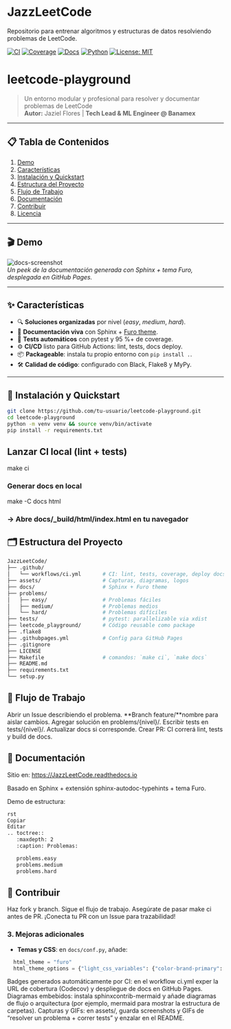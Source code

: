 # JazzLeetCode
Repositorio para entrenar algoritmos y estructuras de datos resolviendo problemas de LeetCode.

<!-- Badges -->
[![CI](https://github.com/tu-usuario/leetcode-playground/actions/workflows/ci.yml/badge.svg)](https://github.com/tu-usuario/leetcode-playground/actions)
[![Coverage](https://codecov.io/gh/tu-usuario/leetcode-playground/branch/main/graph/badge.svg)](https://codecov.io/gh/tu-usuario/leetcode-playground)
[![Docs](https://img.shields.io/readthedocs/leetcode-playground.svg)](https://leetcode-playground.readthedocs.io)
[![Python](https://img.shields.io/pypi/pyversions/leetcode-playground.svg)](https://pypi.org/project/leetcode-playground)
[![License: MIT](https://img.shields.io/badge/License-MIT-blue.svg)](LICENSE)

# leetcode-playground

> Un entorno modular y profesional para resolver y documentar problemas de LeetCode  
> **Autor:** Jaziel Flores | **Tech Lead & ML Engineer @ Banamex**

---

## 📋 Tabla de Contenidos
1. [Demo](#-demo)  
2. [Características](#-características)  
3. [Instalación y Quickstart](#-instalación-y-quickstart)  
4. [Estructura del Proyecto](#-estructura-del-proyecto)  
5. [Flujo de Trabajo](#-flujo-de-trabajo)  
6. [Documentación](#-documentación)  
7. [Contribuir](#-contribuir)  
8. [Licencia](#-licencia)

---

## 🎬 Demo

![docs-screenshot](./assets/docs_screenshot.png)  
_Un peek de la documentación generada con Sphinx + tema Furo, desplegada en GitHub Pages._

---

## ✨ Características

- 🔍 **Soluciones organizadas** por nivel (*easy*, *medium*, *hard*).  
- 📑 **Documentación viva** con Sphinx + [Furo theme](https://pradyunsg.me/furo/).  
- 🧪 **Tests automáticos** con pytest y 95 %+ de coverage.  
- ⚙️ **CI/CD** listo para GitHub Actions: lint, tests, docs deploy.  
- 📦 **Packageable**: instala tu propio entorno con `pip install .`.  
- 🛠 **Calidad de código**: configurado con Black, Flake8 y MyPy.

---

## 🚀 Instalación y Quickstart

```bash
git clone https://github.com/tu-usuario/leetcode-playground.git
cd leetcode-playground
python -m venv venv && source venv/bin/activate
pip install -r requirements.txt
```

## Lanzar CI local (lint + tests)
make ci

### Generar docs en local
make -C docs html
### -> Abre docs/_build/html/index.html en tu navegador

## 🗂 Estructura del Proyecto

```bash
JazzLeetCode/
├── .github/
│   └── workflows/ci.yml       # CI: lint, tests, coverage, deploy docs
├── assets/                    # Capturas, diagramas, logos
├── docs/                      # Sphinx + Furo theme
├── problems/
│   ├── easy/                  # Problemas fáciles
│   ├── medium/                # Problemas medios
│   └── hard/                  # Problemas difíciles
├── tests/                     # pytest: parallelizable via xdist
├── leetcode_playground/       # Código reusable como package
├── .flake8
├── .githubpages.yml           # Config para GitHub Pages
├── .gitignore
├── LICENSE
├── Makefile                   # comandos: `make ci`, `make docs`
├── README.md
├── requirements.txt
└── setup.py
```


## 🔄 Flujo de Trabajo
Abrir un Issue describiendo el problema.
**Branch feature/**nombre para aislar cambios.
Agregar solución en problems/{nivel}/.
Escribir tests en tests/{nivel}/.
Actualizar docs si corresponde.
Crear PR: CI correrá lint, tests y build de docs.


## 📖 Documentación
Sitio en: https://JazzLeetCode.readthedocs.io

Basado en Sphinx + extensión sphinx-autodoc-typehints + tema Furo.

Demo de estructura:

```bash
rst
Copiar
Editar
.. toctree::
   :maxdepth: 2
   :caption: Problemas:

   problems.easy
   problems.medium
   problems.hard
```

## 🤝 Contribuir
Haz fork y branch.
Sigue el flujo de trabajo.
Asegúrate de pasar make ci antes de PR.
¡Conecta tu PR con un Issue para trazabilidad!


### 3. Mejoras adicionales

- **Temas y CSS**: en `docs/conf.py`, añade:
```python
  html_theme = "furo"
  html_theme_options = {"light_css_variables": {"color-brand-primary": "#0055A4"}}
```  

Badges generados automáticamente por CI: en el workflow ci.yml exper la URL de cobertura (Codecov) y despliegue de docs en GitHub Pages.
Diagramas embebidos: instala sphinxcontrib-mermaid y añade diagramas de flujo o arquitectura (por ejemplo, mermaid para mostrar la estructura de carpetas).
Capturas y GIFs: en assets/, guarda screenshots y GIFs de “resolver un problema + correr tests” y enzalar en el README.

